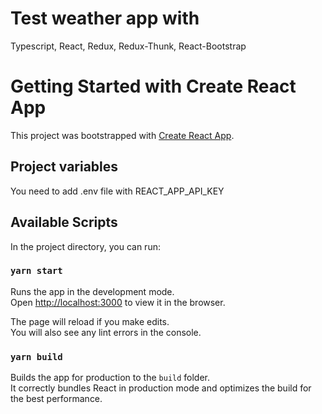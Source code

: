 # Test weather app with

Typescript, React, Redux, Redux-Thunk, React-Bootstrap

# Getting Started with Create React App

This project was bootstrapped with [Create React App](https://github.com/facebook/create-react-app).

## Project variables

You need to add .env file with REACT_APP_API_KEY

## Available Scripts

In the project directory, you can run:

### `yarn start`

Runs the app in the development mode.\
Open [http://localhost:3000](http://localhost:3000) to view it in the browser.

The page will reload if you make edits.\
You will also see any lint errors in the console.

### `yarn build`

Builds the app for production to the `build` folder.\
It correctly bundles React in production mode and optimizes the build for the best performance.
